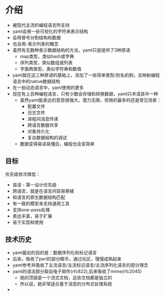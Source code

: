 # 介绍

- 被现代主流的编程语言所支持
- yaml会用一些可视化的字符来表示结构
- 会用冒号分割结构和数据
- 也会用-表示列表的概念
- 虽然有无数种表示数据结构的方法，yaml只是提供了3种原语
  - map类型，类似hash或字典
  - 序列类型，类似数组或列表
  - 字面两类型，类似字符串和数值
- yaml就在这三种原语的基础上，添加了一些简单类型/别名机制，去映射编程语言中的native数据结构
- 在一些动态语言中，yaml使用的更多
- 现在有上百种编程语言，只有少数会存储和转换数据，yaml只术语其中一种
  - 虽然yaml能表达的意思很强大，潜力无限，但用的最多的还是常见场景：
    - 配置文件
    - 日志文件
    - 进程间消息传递
    - 跨语言数据共享
    - 对象持久化
    - 复杂数据结构的调试
  - 数据变得易读易懂后，编程也会变简单

## 目标

优先级依次降低：
- 易读 - 第一设计优先级
- 跨语言，就是在语言间容易移植
- 和语言的原生数据结构匹配
- 有一致的模型来支持通用工具
- 支持one-pass处理
- 表达丰富，易于扩展
- 易于实现和使用

## 技术历史

- yaml最初的目的是：数据序列化和标记语言
- 后来，吸收了perl的部分精华，通过社区，慢慢成熟起来
- yaml参考并吸收了主流语言/主流标记语言/主流序列化语言的部分理念
- yaml的语法部分取自电子邮件(rfc822),后来吸收了mime(rfc2045)
  - 她的顶层是一个流式文档，这些文档都是独立的
  - 所以说，她非常适合基于消息的分布式处理系统
- 
